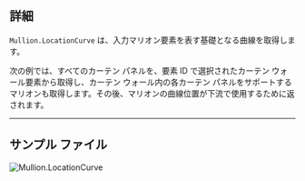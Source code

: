 ## 詳細
`Mullion.LocationCurve` は、入力マリオン要素を表す基礎となる曲線を取得します。

次の例では、すべてのカーテン パネルを、要素 ID で選択されたカーテン ウォール要素から取得し、カーテン ウォール内の各カーテン パネルをサポートするマリオンも取得します。その後、マリオンの曲線位置が下流で使用するために返されます。
___
## サンプル ファイル

![Mullion.LocationCurve](./Revit.Elements.Mullion.LocationCurve_img.jpg)
